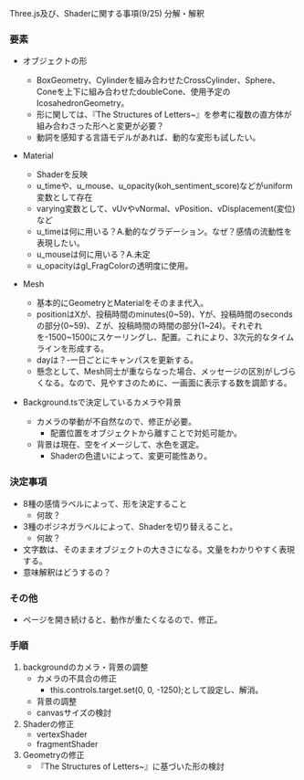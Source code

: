 Three.js及び、Shaderに関する事項(9/25)
分解・解釈
### 要素
- オブジェクトの形
    - BoxGeometry、Cylinderを組み合わせたCrossCylinder、Sphere、Coneを上下に組み合わせたdoubleCone、使用予定のIcosahedronGeometry。
    - 形に関しては、『The Structures of Letters~』を参考に複数の直方体が組み合わさった形へと変更が必要？
    - 動詞を感知する言語モデルがあれば、動的な変形も試したい。

- Material
    - Shaderを反映
    - u_timeや、u_mouse、u_opacity(koh_sentiment_score)などがuniform変数として存在
    - varying変数として、vUvやvNormal、vPosition、vDisplacement(変位)など
    - u_timeは何に用いる？A.動的なグラデーション。なぜ？感情の流動性を表現したい。
    - u_mouseは何に用いる？A.未定
    - u_opacityはgl_FragColorの透明度に使用。

- Mesh
    - 基本的にGeometryとMaterialをそのまま代入。
    - positionはXが、投稿時間のminutes(0~59)、Yが、投稿時間のsecondsの部分(0~59)、Ｚが、投稿時間の時間の部分(1~24)。それぞれを-1500~1500にスケーリングし、配置。これにより、3次元的なタイムラインを形成する。
    - dayは？-一日ごとにキャンパスを更新する。
    - 懸念として、Mesh同士が重ならなった場合、メッセージの区別がしづらくなる。なので、見やすさのために、一画面に表示する数を調節する。

- Background.tsで決定しているカメラや背景
    - カメラの挙動が不自然なので、修正が必要。
        - 配置位置をオブジェクトから離すことで対処可能か。
    - 背景は現在、空をイメージして、水色を選定。
        - Shaderの色遣いによって、変更可能性あり。

### 決定事項
- 8種の感情ラベルによって、形を決定すること
    - 何故？
- 3種のポジネガラベルによって、Shaderを切り替えること。
    - 何故？
- 文字数は、そのままオブジェクトの大きさになる。文量をわかりやすく表現する。
- 意味解釈はどうするの？

### その他
- ページを開き続けると、動作が重たくなるので、修正。

### 手順
1. backgroundのカメラ・背景の調整
    - カメラの不具合の修正
        - this.controls.target.set(0, 0, -1250);として設定し、解消。
    - 背景の調整
    - canvasサイズの検討
2. Shaderの修正
    - vertexShader
    - fragmentShader
3. Geometryの修正
    - 『The Structures of Letters~』に基づいた形の検討